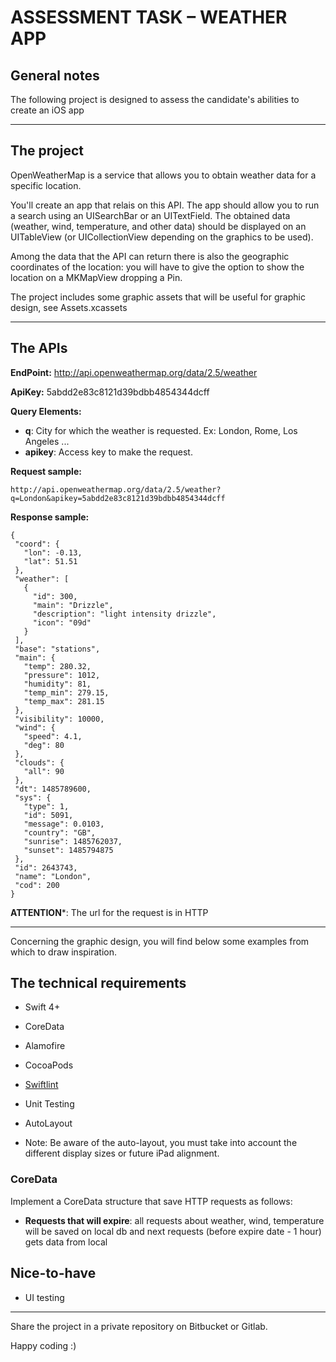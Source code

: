  # ASSESSMENT TASK – WEATHER APP
 
 ## General notes
 
 The following project is designed to assess the candidate's abilities to create an iOS app
 
 ** **
 
 ## The project

 OpenWeatherMap is a service that allows you to obtain weather data for a specific location.
 
 You'll create an app that relais on this API. The app should allow you to run a search using an UISearchBar or an UITextField. The obtained data (weather, wind, temperature, and other data) should be displayed on an UITableView (or UICollectionView depending on the graphics to be used).
 
 Among the data that the API can return there is also the geographic coordinates of the location: you will have to give the option to show the location on a MKMapView dropping a Pin.
 
 The project includes some graphic assets that will be useful for graphic design, see Assets.xcassets
 
** **
 
 ## The APIs
 
 **EndPoint:**
 http://api.openweathermap.org/data/2.5/weather
 
 **ApiKey:**
 5abdd2e83c8121d39bdbb4854344dcff
 
 **Query Elements:**
 * **q**:   City for which the weather is requested. Ex: London, Rome, Los Angeles ...
 * **apikey**:   Access key to make the request.
 
  **Request sample:**
 
 ```http://api.openweathermap.org/data/2.5/weather?q=London&apikey=5abdd2e83c8121d39bdbb4854344dcff```
 
 **Response sample:**
 
 ```
 {
  "coord": {
    "lon": -0.13,
    "lat": 51.51
  },
  "weather": [
    {
      "id": 300,
      "main": "Drizzle",
      "description": "light intensity drizzle",
      "icon": "09d"
    }
  ],
  "base": "stations",
  "main": {
    "temp": 280.32,
    "pressure": 1012,
    "humidity": 81,
    "temp_min": 279.15,
    "temp_max": 281.15
  },
  "visibility": 10000,
  "wind": {
    "speed": 4.1,
    "deg": 80
  },
  "clouds": {
    "all": 90
  },
  "dt": 1485789600,
  "sys": {
    "type": 1,
    "id": 5091,
    "message": 0.0103,
    "country": "GB",
    "sunrise": 1485762037,
    "sunset": 1485794875
  },
  "id": 2643743,
  "name": "London",
  "cod": 200
}
 ```
 
 **ATTENTION***: The url for the request is in HTTP
 
 ** **
 
 Concerning the graphic design, you will find below some examples from which to draw inspiration.
 
 ## The technical requirements

 - Swift 4+
 - CoreData
 - Alamofire
 - CocoaPods
 - [Swiftlint](https://github.com/realm/SwiftLint)
 - Unit Testing
 - AutoLayout
 
 - Note:
 Be aware of the auto-layout, you must take into account the different display sizes or future iPad alignment.
 
 ### CoreData
 
 Implement a CoreData structure that save HTTP requests as follows:
 
 * **Requests that will expire**: all requests about weather, wind, temperature will be saved on local db and next requests (before expire date - 1 hour) gets data from local
 
 ## Nice-to-have
 
 - UI testing
  
 ** **
 
 Share the project in a private repository on Bitbucket or Gitlab.
 
 Happy coding :)
